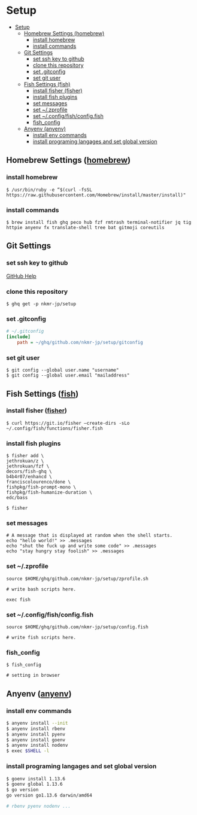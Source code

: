 <!-- @import "[TOC]" {cmd="toc" depthFrom=1 depthTo=6 orderedList=false} -->
# Setup

<!-- code_chunk_output -->

- [Setup](#setup)
  - [Homebrew Settings (homebrew)](#homebrew-settings-homebrew)
    - [install homebrew](#install-homebrew)
    - [install commands](#install-commands)
  - [Git Settings](#git-settings)
    - [set ssh key to github](#set-ssh-key-to-github)
    - [clone this repository](#clone-this-repository)
    - [set .gitconfig](#set-gitconfig)
    - [set git user](#set-git-user)
  - [Fish Settings (fish)](#fish-settings-fish)
    - [install fisher (fisher)](#install-fisher-fisher)
    - [install fish plugins](#install-fish-plugins)
    - [set messages](#set-messages)
    - [set ~/.zprofile](#set-zprofile)
    - [set ~/.config/fish/config.fish](#set-configfishconfigfish)
    - [fish_config](#fishconfig)
  - [Anyenv (anyenv)](#anyenv-anyenv)
    - [install env commands](#install-env-commands)
    - [install programing langages and set global version](#install-programing-langages-and-set-global-version)

<!-- /code_chunk_output -->


## Homebrew Settings ([homebrew](https://brew.sh/index_ja))

### install homebrew

```shell
$ /usr/bin/ruby -e “$(curl -fsSL https://raw.githubusercontent.com/Homebrew/install/master/install)"
```

### install commands

```shell
$ brew install fish ghq peco hub fzf rmtrash terminal-notifier jq tig httpie anyenv fx translate-shell tree bat gitmoji coreutils
```

## Git Settings

### set ssh key to github

[GitHub Help](https://help.github.com/en/github/authenticating-to-github/generating-a-new-ssh-key-and-adding-it-to-the-ssh-agent)

### clone this repository
```shell
$ ghq get -p nkmr-jp/setup
```

### set .gitconfig
```ini
# ~/.gitconfig
[include]
    path = ~/ghq/github.com/nkmr-jp/setup/gitconfig
```

### set git user
```
$ git config --global user.name "username"
$ git config --global user.email "mailaddress"
```

## Fish Settings ([fish](https://fishshell.com/))

### install fisher ([fisher](https://github.com/jorgebucaran/fisher))
```
$ curl https://git.io/fisher —create-dirs -sLo ~/.config/fish/functions/fisher.fish
``` 

### install fish plugins
```
$ fisher add \
jethrokuan/z \
jethrokuan/fzf \
decors/fish-ghq \
b4b4r07/enhancd \
franciscolourenco/done \
fishpkg/fish-prompt-mono \
fishpkg/fish-humanize-duration \
edc/bass

$ fisher
```

### set messages
```shell
# A message that is displayed at random when the shell starts.
echo "hello world!" >> .messages
echo "shut the fuck up and write some code" >> .messages
echo "stay hungry stay foolish" >> .messages
```

### set ~/.zprofile
```shell
source $HOME/ghq/github.com/nkmr-jp/setup/zprofile.sh

# write bash scripts here.

exec fish
```

### set ~/.config/fish/config.fish
```shell
source $HOME/ghq/github.com/nkmr-jp/setup/config.fish

# write fish scripts here.
```

### fish_config
```shell
$ fish_config

# setting in browser
```

## Anyenv ([anyenv](https://github.com/anyenv/anyenv))

### install env commands

```sh
$ anyenv install --init
$ anyenv install rbenv
$ anyenv install pyenv
$ anyenv install goenv
$ anyenv install nodenv
$ exec $SHELL -l
```

### install programing langages and set global version
```sh
$ goenv install 1.13.6
$ goenv global 1.13.6
$ go version
go version go1.13.6 darwin/amd64

# rbenv pyenv nodenv ...

```